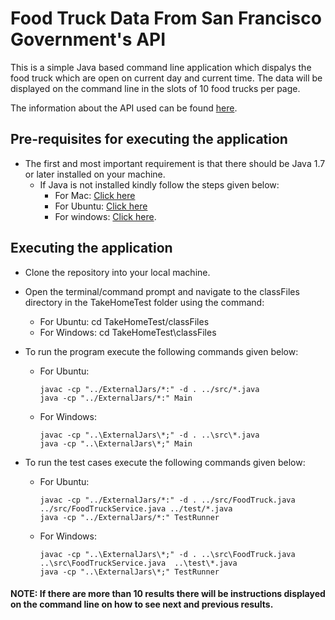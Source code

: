 # Food Truck Data From San Francisco Government's API
This is a simple Java based command line application which dispalys the food truck which are open on current day and current time.
The data will be displayed on the command line in the slots of 10 food trucks per page.

The information about the API used can be found [here](https://dev.socrata.com/foundry/data.sfgov.org/bbb8-hzi6).

## Pre-requisites for executing the application

- The first and most important requirement is that there should be Java 1.7 or later installed on your machine.
  - If Java is not installed kindly follow the steps given below:
    - For Mac: [Click here](https://stackoverflow.com/questions/24342886/how-to-install-java-8-on-mac)
    - For Ubuntu: [Click here](https://thishosting.rocks/install-java-ubuntu/)
    - For windows: [Click here](https://www.journaldev.com/476/java-windows-10-download-install).

## Executing the application
- Clone the repository into your local machine.

- Open the terminal/command prompt and navigate to the classFiles directory in the TakeHomeTest folder using the command:
  - For Ubuntu: cd TakeHomeTest/classFiles
  - For Windows: cd TakeHomeTest\classFiles
  
- To run the program execute the following commands given below:
  - For Ubuntu: 
      ```
      javac -cp "../ExternalJars/*:" -d . ../src/*.java
      java -cp "../ExternalJars/*:" Main
      ```
   - For Windows:
      ```
      javac -cp "..\ExternalJars\*;" -d . ..\src\*.java
      java -cp "..\ExternalJars\*;" Main
      ```
 
 - To run the test cases execute the following commands given below:
   - For Ubuntu:
      ```
      javac -cp "../ExternalJars/*:" -d . ../src/FoodTruck.java ../src/FoodTruckService.java ../test/*.java
      java -cp "../ExternalJars/*:" TestRunner
      ```
   - For Windows:
      ```
      javac -cp "..\ExternalJars\*;" -d . ..\src\FoodTruck.java ..\src\FoodTruckService.java  ..\test\*.java
      java -cp "..\ExternalJars\*;" TestRunner
      ```
#### NOTE: If there are more than 10 results there will be instructions displayed on the command line on how to see next and previous results.
 
      
  
